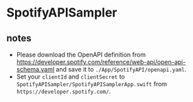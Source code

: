 # SpotifyAPISampler

## notes

- Please download the OpenAPI definition from https://developer.spotify.com/reference/web-api/open-api-schema.yaml and save it to `./App/SpotifyAPI/openapi.yaml`.
- Set your `clientId` and `clientSecret` to `SpotifyAPISampler/SpotifyAPISamplerApp.swift` from `https://developer.spotify.com/`.

